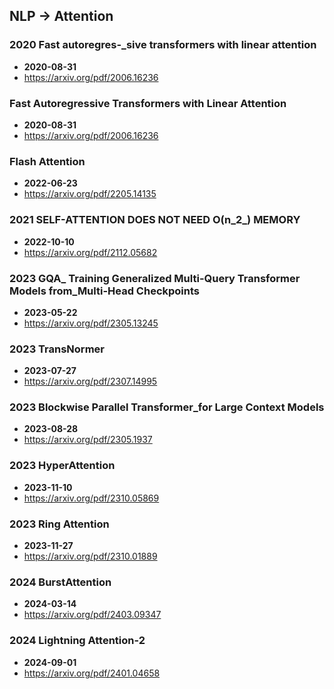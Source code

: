 ## NLP -> Attention


### 2020 Fast autoregres-_sive transformers with linear attention
- **2020-08-31**
- https://arxiv.org/pdf/2006.16236
### Fast Autoregressive Transformers with Linear Attention
- **2020-08-31**
- https://arxiv.org/pdf/2006.16236
### Flash Attention
- **2022-06-23**
- https://arxiv.org/pdf/2205.14135
### 2021 SELF-ATTENTION DOES NOT NEED O(n_2_) MEMORY
- **2022-10-10**
- https://arxiv.org/pdf/2112.05682
### 2023 GQA_ Training Generalized Multi-Query Transformer Models from_Multi-Head Checkpoints
- **2023-05-22**
- https://arxiv.org/pdf/2305.13245
### 2023 TransNormer
- **2023-07-27**
- https://arxiv.org/pdf/2307.14995
### 2023 Blockwise Parallel Transformer_for Large Context Models
- **2023-08-28**
- https://arxiv.org/pdf/2305.1937
### 2023 HyperAttention
- **2023-11-10**
- https://arxiv.org/pdf/2310.05869
### 2023 Ring Attention
- **2023-11-27**
- https://arxiv.org/pdf/2310.01889
### 2024 BurstAttention
- **2024-03-14**
- https://arxiv.org/pdf/2403.09347
### 2024 Lightning Attention-2
- **2024-09-01**
- https://arxiv.org/pdf/2401.04658